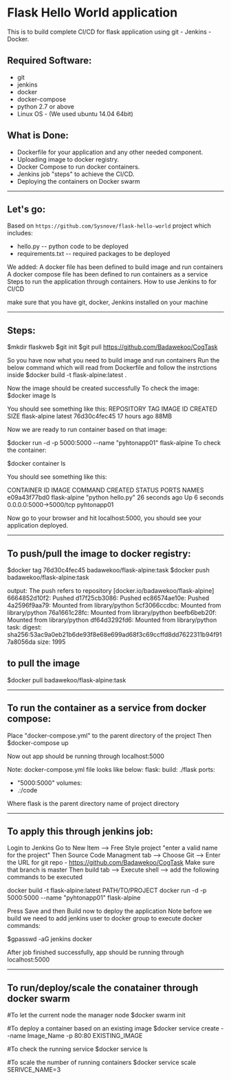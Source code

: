 Flask Hello World application
=============================
This is to build complete CI/CD for flask application using git - Jenkins - Docker.

Required Software:
------------------
- git
- jenkins
- docker
- docker-compose
- python 2.7 or above
- Linux OS - (We used ubuntu 14.04 64bit)

What is Done:
-------------
 - Dockerfile for your application and any other needed component.
 - Uploading image to docker registry.
 - Docker Compose to run docker containers.
 - Jenkins job "steps" to achieve the CI/CD.
 - Deploying the containers on Docker swarm


---------
Let's go:
---------

Based on `https://github.com/Sysnove/flask-hello-world` project which includes:
 - hello.py  -- python code to be deployed
 - requirements.txt  -- required packages to be deployed

We added:
 A docker file has been defined to build image and run containers
 A docker compose file has been defined to run containers as a service
 Steps to run the application through containers.
 How to use Jenkins to  for CI/CD


make sure that you have git, docker, Jenkins installed on your machine

------
Steps:
------
$mkdir flaskweb
$git init
$git pull https://github.com/Badawekoo/CogTask

So you have now what you need to build image and run containers
Run the below command which will read from Dockerfile and follow the instrctions inside 
$docker build -t flask-alpine:latest .

Now the image should be created successfully
To check the image:
$docker image ls

You should see something like this:
REPOSITORY             TAG                 IMAGE ID            CREATED             SIZE
flask-alpine           latest              76d30c4fec45        17 hours ago        88MB

Now we are ready to run container based on that image:

$docker run -d -p 5000:5000 --name "pyhtonapp01" flask-alpine
To check the container:

$docker container ls

You should see something like this:

CONTAINER ID        IMAGE               COMMAND             CREATED             STATUS              PORTS                    NAMES
e09a43f77bd0        flask-alpine        "python hello.py"   26 seconds ago      Up 6 seconds        0.0.0.0:5000->5000/tcp   pyhtonapp01

Now go to your browser and hit localhost:5000, you should see your application deployed.

-------------------------------------
To push/pull the image to docker registry:
-------------------------------------
$docker tag 76d30c4fec45 badawekoo/flask-alpine:task
$docker push badawekoo/flask-alpine:task

output:
The push refers to repository [docker.io/badawekoo/flask-alpine]
6664852d10f2: Pushed 
d17f25cb3086: Pushed 
ec86574ae10e: Pushed 
4a2596f9aa79: Mounted from library/python 
5cf3066ccdbc: Mounted from library/python 
76a1661c28fc: Mounted from library/python 
beefb6beb20f: Mounted from library/python 
df64d3292fd6: Mounted from library/python 
task: digest: sha256:53ac9a0eb21b6de93f8e68e699ad68f3c69ccffd8dd7622311b94f917a8056da size: 1995

## to pull the image
$docker pull badawekoo/flask-alpine:task

------------------------------------------------------
To run the container as a service from docker compose:
------------------------------------------------------

Place "docker-compose.yml" to the parent directory of the project
Then
$docker-compose up

Now out app should be running through localhost:5000

Note: docker-compose.yml file looks like below:
flask:
  build: ./flask
  ports:
   - "5000:5000"
  volumes:
   - .:/code 

Where flask is the parent directory name of project directory 

----------------------------------
To apply this through jenkins job:
----------------------------------

Login to Jenkins
Go to New Item --> Free Style project "enter a valid name for the project"
Then Source Code Managment tab --> Choose Git --> Enter the URL for git repo - https://github.com/Badawekoo/CogTask
Make sure that branch is master
Then build tab --> Execute shell --> add the following commands to be executed

docker build -t flask-alpine:latest PATH/TO/PROJECT
docker run -d -p 5000:5000 --name "pyhtonapp01" flask-alpine

Press Save and then Build now to deploy the application
Note before we build we need to add jenkins user to docker group to execute docker commands:

$gpasswd -aG jenkins docker

After job finished successfully, app should be running through localhost:5000

-----------------------------------------------------
To run/deploy/scale the conatainer through docker swarm
-----------------------------------------------------
#To let the current node the manager node
$docker swarm init

#To deploy a container based on an existing image
$docker service create --name Image_Name -p 80:80 EXISTING_IMAGE 

#To check the running service
$docker service ls

#To scale the number of running containers
$docker service scale SERIVCE_NAME=3
